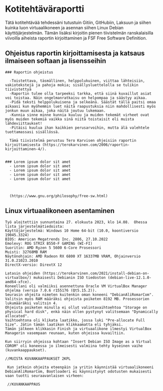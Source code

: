 # Kotitehtäväraportti

Tätä kotitehtävää tehdessäni tutustuin Gitiin, GitHubiin, Laksuun ja siihen kuinka luon virtuaalikoneen ja asennan siihen Linux Debian käyttöjärjestelmän.
Tämän lisäksi kirjoitin pienen tiivistelmän ranskalaisilla viivoilla aiheista raportin kirjoittaminen ja FSF Free Software Definition.

  ## Ohjeistus raportin kirjoittamisesta ja katsaus ilmaiseen softaan ja lisensseihin

    ### Raportin ohjeistus
    
      -Toistettava, täsmällinen, helppolukuinen, viittaa lähteisiin, vakiotekstejä ja pahoja mokia; sisällysluettelolla se tulikin tiivistettyä
      -Raportin tulee olla tarpeeksi tarkka, että siinä kuvaillut asiat voi toistaa. Näin ongelmanratkaisu on helpompaa ja säästyy aikaa.
      -Pidä teksti helppolukuisena ja selkeänä. Säästät tällä paitsi omaa aikaasi kun myöhemmin luet näitä raapustuksia niin mahdollisesti myös jonkun muun aikaa, joka näitä joutuu lukemaan.
      -Kunnia sinne minne kunnia kuuluu ja muiden tekemät virheet ovat myös muiden tekemiä vaikka sinä niitä toistaisit eli muista lähdeviittaukset!
      -Pitäisi kuulua ihan kaikkien perusarvoihin, mutta älä valehtele tuottamassasi sisällössä.

      Tämä tiivistelmä perustuu Tero Karvisen ohjeisiin raportin kirjoittamisesta (https://terokarvinen.com/2006/raportin-kirjoittaminen-4/).
    
    
    ### Lorem ipsum dolor sit amet
      - Lorem ipsum dolor sit amet
      - Lorem ipsum dolor sit amet
      - Lorem ipsum dolor sit amet
      - Lorem ipsum dolor sit amet
      


      (https://www.gnu.org/philosophy/free-sw.html)


  ## Linux virtuaalikoneen asentaminen

    Työ aloitettiin sunnuntaina 27. elokuuta 2023, klo 14.08.  Ohessa lista järjestelmätiedoista:
    Käyttöjärjestelmä: Windows 10 Home 64-bit (10.0, koontiversio 19045.3324)
    BIOS: American Megatrends Inc. 2806, 27.10.2022
    Emolevy: ROG STRIX B550-F GAMING (WI-FI)
    Suoritin: AMD Ryzen 5 5600 6-Core Prosessori
    Muisti: 32768MB RAM
    Näytönohjain: AMD Radeon RX 6800 XT 16337MB VRAM, Ohjainversio 31.0.21023.2010
    DirectX-versio: DirextX 12

    Latasin ohjeiden (https://terokarvinen.com/2021/install-debian-on-virtualbox/) mukaisesti Debianin ISO tiedoston (debian-live-12.1.0-amd64-xfce).
    Koneellani oli valmiiksi asennettuna Oracle VM VirtualBox Manager ohjelma (versio 7.0.6 r155176 (Qt5.15.2)).
    Seurasin ohjeita nimeten kuitenkin oman koneeni "DebianAliRomarCom". Valitsin myös RAM määräksi ohjeista poiketen 8192 MB. Prosessorien lukumääräksi valitsin 4.
    Ohjeista poiketen minulla ei ollut valintavaihtoehtoa "Storage on physical hard disk", enkä näin ollen pystynyt valitsemaan "Dynamically allocated".
    Vaihtoehtona oli klikata laatikko, jossa luki "Pre-allocate Full Size". Jätin tämän laatikon klikkaamatta eli tyhjäksi.
    Tämän jälkeen klikkasin Finish ja virtuaalikone ilmestyi VirtualBox Managerin vasempaan reunaan, kuten ohjeissa kuvailtiin.

    Kun siirryin ohjeissa kohtaan "Insert Debian ISO Image as a Virtual CDROM" oli koneessa jo ilmeisesti valmiina tehty kyseinen vaihe (kuvankaappaukset).

    //MUISTA KUVANKAAPPAUKSET 2KPL

     Kun jatkoin ohjeita eteenpäin ja yritin käynnistää virtuaalikoneeni DebianAliRomarCom, Bootloaderi ei käynnistynyt odotusten mukaisesti vaan tuotti seuraavanlaisen virheen:

     //KUVANKAAPPAUS

     
    
    
    
